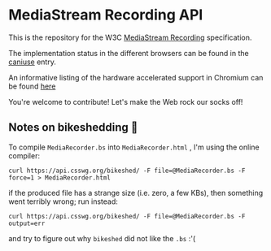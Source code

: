 
# MediaStream Recording API

This is the repository for the W3C [MediaStream Recording](https://w3c.github.io/mediacapture-record/MediaRecorder.html) specification.

The implementation status in the different browsers can be found in the [caniuse](http://caniuse.com/#feat=mediarecorder) entry.

An informative listing of the hardware accelerated support in Chromium can be found [here](https://github.com/miguelao/mediacapture-record-implementation-status/blob/master/chromium.md)

You're welcome to contribute! Let's make the Web rock our socks off!

Notes on bikeshedding :bicyclist:
--------------

To compile `MediaRecorder.bs` into `MediaRecorder.html` , I'm using the online compiler:

```
curl https://api.csswg.org/bikeshed/ -F file=@MediaRecorder.bs -F force=1 > MediaRecorder.html
```

if the produced file has a strange size (i.e. zero, a few KBs), then something went terribly wrong; run instead:

```
curl https://api.csswg.org/bikeshed/ -F file=@MediaRecorder.bs -F output=err
```

and try to figure out why `bikeshed` did not like the `.bs` :'(
